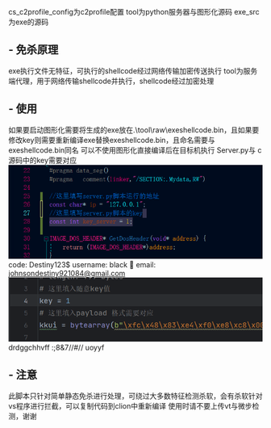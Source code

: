 cs_c2profile_config为c2profile配置
tool为python服务器与图形化源码
exe_src为exe的源码
## - **免杀原理**
exe执行文件无特征，可执行的shellcode经过网络传输加密传送执行
tool为服务端代理，用于网络传输shellcode并执行，shellcode经过加密处理
## - **使用**
如果要启动图形化需要将生成的exe放在.\tool\raw\exeshellcode.bin，且如果要修改key则需要重新编译exe替换exeshellcode.bin，且命名需要与exeshellcode.bin同名
可以不使用图形化直接编译后在目标机执行
Server.py与 c源码中的key需要对应
![](1.png)
code: Destiny123$
username: black 🖤 
email: johnsondestiny921084@gmail.com
![](2.png)
drdggchhvff
:;8&7//#//
uoyyf
## - **注意**
此脚本只针对简单静态免杀进行处理，可绕过大多数特征检测杀软，会有杀软针对vs程序进行拦截，可以复制代码到clion中重新编译
使用时请不要上传vt与微步检测，谢谢
